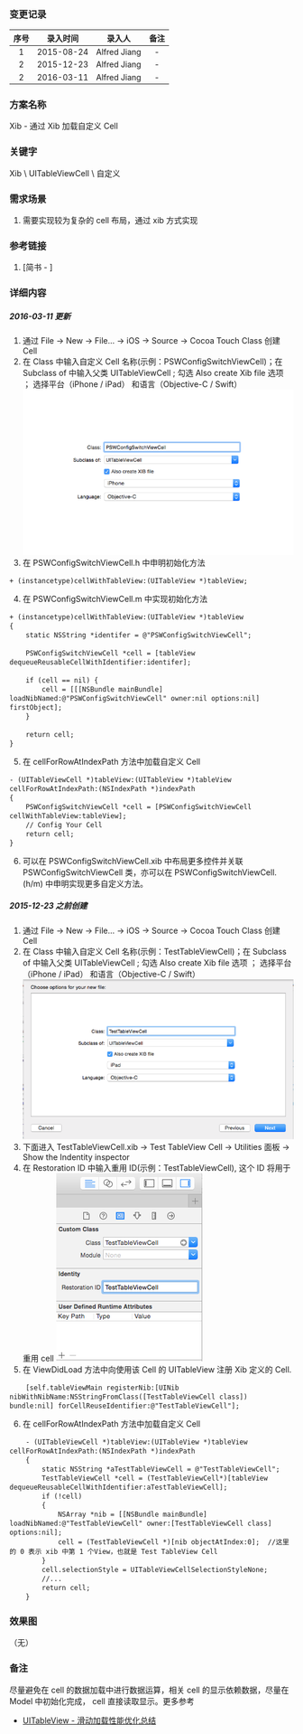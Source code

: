 ### 变更记录

| 序号 | 录入时间 | 录入人 | 备注 |
|:--------:|:--------:|:--------:|:--------:|
| 1 | 2015-08-24 | Alfred Jiang | - |
| 2 | 2015-12-23 | Alfred Jiang | - |
| 2 | 2016-03-11 | Alfred Jiang | - |

### 方案名称

Xib - 通过 Xib 加载自定义 Cell

### 关键字

Xib \ UITableViewCell \ 自定义

### 需求场景

1. 需要实现较为复杂的 cell 布局，通过 xib 方式实现

### 参考链接
1. [简书 - ]

### 详细内容

##### 2016-03-11 更新

1. 通过 File -> New -> File... -> iOS -> Source -> Cocoa Touch Class 创建 Cell
2. 在 Class 中输入自定义 Cell 名称(示例：PSWConfigSwitchViewCell)；在 Subclass of 中输入父类 UITableViewCell ; 勾选 Also create Xib file 选项 ； 选择平台（iPhone / iPad） 和语言（Objective-C / Swift）
 ![image3](Images/Image_00123_00003.png)
3. 在 PSWConfigSwitchViewCell.h 中申明初始化方法
```
+ (instancetype)cellWithTableView:(UITableView *)tableView;
```
4. 在 PSWConfigSwitchViewCell.m 中实现初始化方法
```
+ (instancetype)cellWithTableView:(UITableView *)tableView
{
    static NSString *identifer = @"PSWConfigSwitchViewCell";
    
    PSWConfigSwitchViewCell *cell = [tableView dequeueReusableCellWithIdentifier:identifer];
    
    if (cell == nil) {
        cell = [[[NSBundle mainBundle] loadNibNamed:@"PSWConfigSwitchViewCell" owner:nil options:nil] firstObject];
    }
    
    return cell;
}
```
5. 在 cellForRowAtIndexPath 方法中加载自定义 Cell
```
- (UITableViewCell *)tableView:(UITableView *)tableView cellForRowAtIndexPath:(NSIndexPath *)indexPath
{
    PSWConfigSwitchViewCell *cell = [PSWConfigSwitchViewCell cellWithTableView:tableView];
    // Config Your Cell
    return cell;
}
```
6. 可以在 PSWConfigSwitchViewCell.xib 中布局更多控件并关联 PSWConfigSwitchViewCell 类，亦可以在 PSWConfigSwitchViewCell.(h/m) 中申明实现更多自定义方法。

##### 2015-12-23 之前创建

1. 通过 File -> New -> File... -> iOS -> Source -> Cocoa Touch Class 创建 Cell
2. 在 Class 中输入自定义 Cell 名称(示例：TestTableViewCell)；在 Subclass of 中输入父类 UITableViewCell ; 勾选 Also create Xib file 选项 ； 选择平台（iPhone / iPad） 和语言（Objective-C / Swift）
 ![image1](Images/Image_00123_00001.png)
3. 下面进入 TestTableViewCell.xib -> Test TableView Cell -> Utilities 面板 -> Show the Indentity inspector
4. 在 Restoration ID 中输入重用 ID(示例：TestTableViewCell), 这个 ID 将用于重用 cell
 ![image2](Images/Image_00123_00002.png)
5. 在 ViewDidLoad 方法中向使用该 Cell 的 UITableView 注册 Xib 定义的 Cell.
```
    [self.tableViewMain registerNib:[UINib nibWithNibName:NSStringFromClass([TestTableViewCell class]) bundle:nil] forCellReuseIdentifier:@"TestTableViewCell"];
```
6. 在 cellForRowAtIndexPath 方法中加载自定义 Cell
```
    - (UITableViewCell *)tableView:(UITableView *)tableView cellForRowAtIndexPath:(NSIndexPath *)indexPath
    {
        static NSString *aTestTableViewCell = @"TestTableViewCell";
        TestTableViewCell *cell = (TestTableViewCell*)[tableView dequeueReusableCellWithIdentifier:aTestTableViewCell];
        if (!cell)
        {
            NSArray *nib = [[NSBundle mainBundle] loadNibNamed:@"TestTableViewCell" owner:[TestTableViewCell class] options:nil];
            cell = (TestTableViewCell *)[nib objectAtIndex:0];  //这里的 0 表示 xib 中第 1 个View，也就是 Test TableView Cell
        }
        cell.selectionStyle = UITableViewCellSelectionStyleNone;
        //...
        return cell;
    }
```

### 效果图
（无）

### 备注

尽量避免在 cell 的数据加载中进行数据运算，相关 cell 的显示依赖数据，尽量在 Model 中初始化完成， cell 直接读取显示。更多参考

* [UITableView - 滑动加载性能优化总结](Notes/Note_00122_20151223.md)
